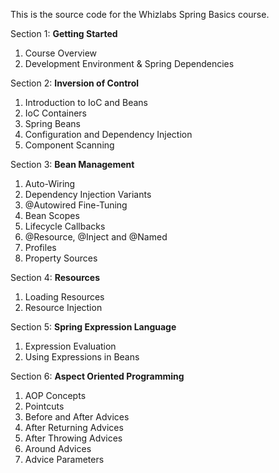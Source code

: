 This is the source code for the Whizlabs Spring Basics course.

Section 1: **Getting Started**
1. Course Overview
2. Development Environment & Spring Dependencies

Section 2: **Inversion of Control**
1. Introduction to IoC and Beans
2. IoC Containers
3. Spring Beans
4. Configuration and Dependency Injection
5. Component Scanning

Section 3: **Bean Management**
1. Auto-Wiring
2. Dependency Injection Variants
3. @Autowired Fine-Tuning
4. Bean Scopes
5. Lifecycle Callbacks
6. @Resource, @Inject and @Named
7. Profiles
8. Property Sources

Section 4: **Resources**
1. Loading Resources
2. Resource Injection

Section 5: **Spring Expression Language**
1. Expression Evaluation
2. Using Expressions in Beans

Section 6: **Aspect Oriented Programming**
1. AOP Concepts
2. Pointcuts
3. Before and After Advices
4. After Returning Advices
5. After Throwing Advices
6. Around Advices
7. Advice Parameters